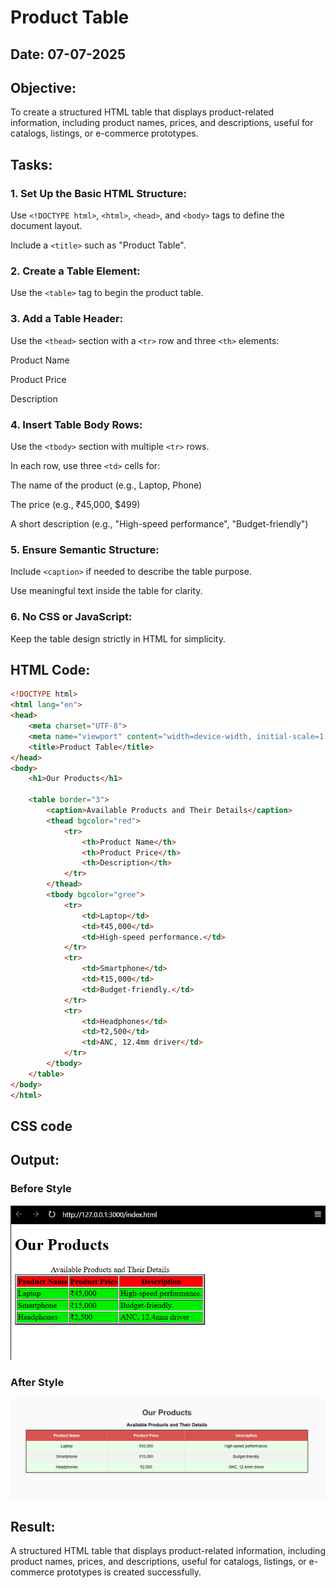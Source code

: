 # Product Table
## Date: 07-07-2025
## Objective:

To create a structured HTML table that displays product-related information, including product names, prices, and descriptions, useful for catalogs, listings, or e-commerce prototypes.

## Tasks:

### 1. Set Up the Basic HTML Structure:

Use ```<!DOCTYPE html>```, ```<html>```, ```<head>```, and ```<body>``` tags to define the document layout.

Include a ```<title>``` such as "Product Table".

### 2. Create a Table Element:

Use the ```<table>``` tag to begin the product table.

### 3. Add a Table Header:

Use the ```<thead>``` section with a ```<tr>``` row and three ```<th>``` elements:

Product Name

Product Price

Description

### 4. Insert Table Body Rows:

Use the ```<tbody>``` section with multiple ```<tr>``` rows.

In each row, use three ```<td>``` cells for:

The name of the product (e.g., Laptop, Phone)

The price (e.g., ₹45,000, $499)

A short description (e.g., "High-speed performance", "Budget-friendly")

### 5. Ensure Semantic Structure:

Include ```<caption>``` if needed to describe the table purpose.

Use meaningful text inside the table for clarity.

### 6. No CSS or JavaScript:

Keep the table design strictly in HTML for simplicity.
## HTML Code:
```html
<!DOCTYPE html>
<html lang="en">
<head>
    <meta charset="UTF-8">
    <meta name="viewport" content="width=device-width, initial-scale=1.0">
    <title>Product Table</title>
</head>
<body>
    <h1>Our Products</h1>

    <table border="3">
        <caption>Available Products and Their Details</caption>
        <thead bgcolor="red">
            <tr>
                <th>Product Name</th>
                <th>Product Price</th>
                <th>Description</th>
            </tr>
        </thead>
        <tbody bgcolor="gree">
            <tr>
                <td>Laptop</td>
                <td>₹45,000</td>
                <td>High-speed performance.</td>
            </tr>
            <tr>
                <td>Smartphone</td>
                <td>₹15,000</td>
                <td>Budget-friendly.</td>
            </tr>
            <tr>
                <td>Headphones</td>
                <td>₹2,500</td>
                <td>ANC, 12.4mm driver</td>
            </tr>
        </tbody>
    </table>
</body>
</html>
```
## CSS code

## Output:
### Before Style
![alt text](<Screenshot 2025-07-07 144613.png>)
### After Style
![alt text](<Screenshot 2025-07-08 144119.png>)
## Result:
A structured HTML table that displays product-related information, including product names, prices, and descriptions, useful for catalogs, listings, or e-commerce prototypes is created successfully.
